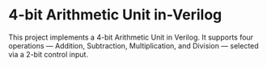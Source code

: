 # 4-bit Arithmetic Unit in-Verilog
This project implements a 4-bit Arithmetic Unit in Verilog. It supports four operations — Addition, Subtraction, Multiplication, and Division — selected via a 2-bit control input.
